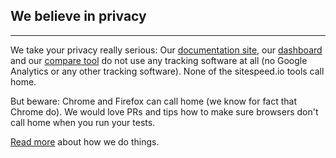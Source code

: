 ## We believe in privacy
* * *
We take your privacy really serious: Our [documentation site](https://www.sitespeed.io/), our [dashboard](https://dashboard.sitespeed.io) and our [compare tool](https://dashboard.sitespeed.io) do not use any tracking software at all (no Google Analytics or any other tracking software). None of the sitespeed.io tools call home.

But beware: Chrome and Firefox can call home (we know for fact that Chrome do). We would love PRs and tips how to make sure browsers don't call home when you run your tests.

[Read more]({{site.baseurl}}/important/) about how we do things.
